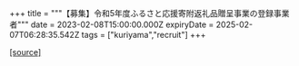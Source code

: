 +++
title = """【募集】令和5年度ふるさと応援寄附返礼品贈呈事業の登録事業者"""
date = 2023-02-08T15:00:00.000Z
expiryDate = 2025-02-07T06:28:35.542Z
tags = ["kuriyama","recruit"]
+++


[[source]](https://www.town.kuriyama.hokkaido.jp/soshiki/31/646.html)
